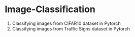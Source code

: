 # Image-Classification
1. Classifying images from CIFAR10 dataset in Pytorch
2. Classifying images from Traffic Signs dataset in Pytorch
